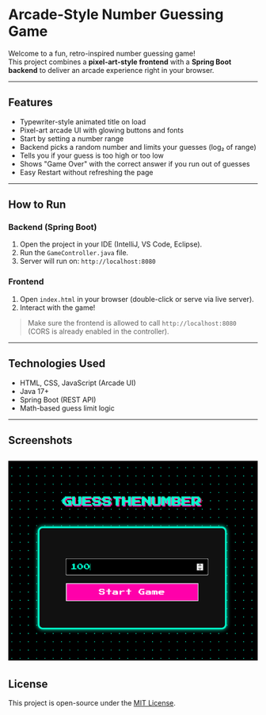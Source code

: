#  Arcade-Style Number Guessing Game

Welcome to a fun, retro-inspired number guessing game!  
This project combines a **pixel-art-style frontend** with a **Spring Boot backend** to deliver an arcade experience right in your browser.

---

##  Features

-  Typewriter-style animated title on load
-  Pixel-art arcade UI with glowing buttons and fonts
-  Start by setting a number range
-  Backend picks a random number and limits your guesses (log₂ of range)
-  Tells you if your guess is too high or too low
-  Shows "Game Over" with the correct answer if you run out of guesses
-  Easy Restart without refreshing the page

---

##  How to Run

###  Backend (Spring Boot)
1. Open the project in your IDE (IntelliJ, VS Code, Eclipse).
2. Run the `GameController.java` file.
3. Server will run on: `http://localhost:8080`

###  Frontend
1. Open `index.html` in your browser (double-click or serve via live server).
2. Interact with the game!

> Make sure the frontend is allowed to call `http://localhost:8080` (CORS is already enabled in the controller).

---


##  Technologies Used

-  HTML, CSS, JavaScript (Arcade UI)
-  Java 17+
-  Spring Boot (REST API)
-  Math-based guess limit logic

---

## Screenshots

![Screenshot](screenshot.png) 
---


##  License

This project is open-source under the [MIT License](LICENSE).
